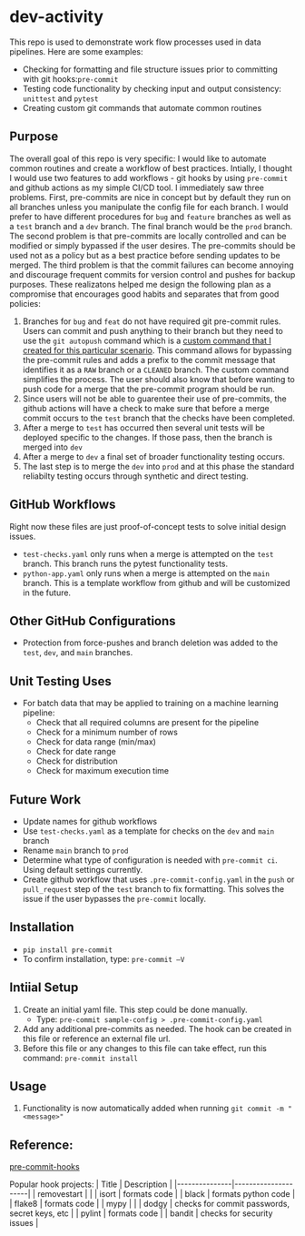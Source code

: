 # dev-activity

This repo is used to demonstrate work flow processes used in data pipelines.  Here are some examples:
* Checking for formatting and file structure issues prior to committing with git hooks:`pre-commit`
* Testing code functionality by checking input and output consistency:  `unittest` and `pytest`
* Creating custom git commands that automate common routines


## Purpose
The overall goal of this repo is very specific:  I would like to automate common routines and create a workflow of best practices.  Intially, I thought I would use two features to add workflows - git hooks by using `pre-commit` and github actions as my simple CI/CD tool.  I immediately saw three problems.  First, pre-commits are nice in concept but by default they run on all branches unless you manipulate the config file for each branch.  I would prefer to have different procedures for `bug` and `feature` branches as well as a `test` branch and a `dev` branch.  The final branch would be the `prod` branch.  The second problem is that pre-commits are locally controlled and can be modified or simply bypassed if the user desires.  The pre-commits should be used not as a policy but as a best practice before sending updates to be merged.  The third problem is that the commit failures can become annoying and discourage frequent commits for version control and pushes for backup purposes.  These realizatons helped me design the following plan as a compromise that encourages good habits and separates that from good policies:

1.  Branches for `bug` and `feat` do not have required git pre-commit rules.  Users can commit and push anything to their branch but they need to use the `git autopush` command which is a [custom command that I created for this particular scenario](./docs/custom-git.md).  This command allows for bypassing the pre-commit rules and adds a prefix to the commit message that identifies it as a `RAW` branch or a `CLEANED` branch.  The custom command simplifies the process.  The user should also know that before wanting to push code for a merge that the pre-commit program should be run.
1.  Since users will not be able to guarentee their use of pre-commits, the github actions will have a check to make sure that before a merge commit occurs to the `test` branch that the checks have been completed.
1.  After a merge to `test` has occurred then several unit tests will be deployed specific to the changes.  If those pass, then the branch is merged into `dev`
1.  After a merge to `dev` a final set of broader functionality testing occurs.
1.  The last step is to merge the `dev` into `prod` and at this phase the standard reliabilty testing occurs through synthetic and direct testing.


## GitHub Workflows  
Right now these files are just proof-of-concept tests to solve initial design issues.  
* `test-checks.yaml` only runs when a merge is attempted on the `test` branch.  This branch runs the pytest functionality tests.
* `python-app.yaml` only runs when a merge is attempted on the `main` branch.  This is a template workflow from github and will be customized in the future.  

## Other GitHub Configurations  
*  Protection from force-pushes and branch deletion was added to the `test`, `dev`, and `main` branches.

## Unit Testing Uses
* For batch data that may be applied to training on a machine learning pipeline:
    *  Check that all required columns are present for the pipeline
    *  Check for a minimum number of rows
    *  Check for data range (min/max)
    *  Check for date range
    *  Check for distribution
    *  Check for maximum execution time

## Future Work  
*  Update names for github workflows
*  Use `test-checks.yaml` as a template for checks on the `dev` and `main` branch
*  Rename `main` branch to `prod`
*  Determine what type of configuration is needed with `pre-commit ci`.  Using default settings currently.
*  Create github workflow that uses `.pre-commit-config.yaml` in the `push` or `pull_request` step of the `test` branch to fix formatting.  This solves the issue if the user bypasses the `pre-commit` locally.  

## Installation
- `pip install pre-commit`
- To confirm installation, type: `pre-commit —V`


## Intiial Setup
1.  Create an initial yaml file.  This step could be done manually.
    * Type: `pre-commit sample-config > .pre-commit-config.yaml`
1.  Add any additional pre-commits as needed.  The hook can be created in this file or reference an external file url.
1.  Before this file or any changes to this file can take effect, run this command:  `pre-commit install`


## Usage
1.  Functionality is now automatically added when running `git commit -m "<message>"`

## Reference:
[pre-commit-hooks](https://github.com/pre-commit/pre-commit-hooks)


Popular hook projects:
| Title | Description |
|---------------|---------------------|
| removestart |  |
| isort  | formats code |
| black  | formats python code |
| flake8  | formats code |
| mypy  |  |
| dodgy  | checks for commit passwords, secret keys, etc  |
| pylint  | formats code |
| bandit | checks for security issues |
